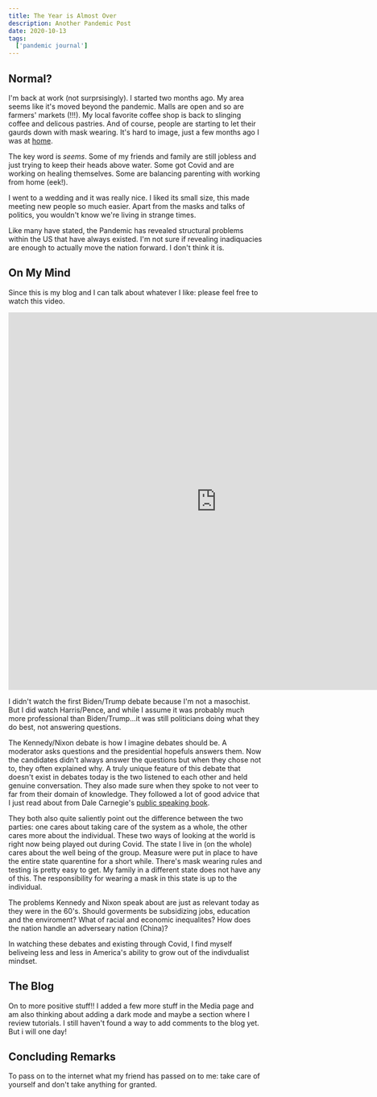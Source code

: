 ```yaml
---
title: The Year is Almost Over
description: Another Pandemic Post
date: 2020-10-13
tags:
  ['pandemic journal']
---
```


## Normal?

I'm back at work (not surprsisingly). I started two months ago. My area seems like it's moved beyond the pandemic. Malls are open and so are farmers' markets (!!!). My local favorite coffee shop is back to slinging coffee and delicous pastries. And of course, people are starting to let their gaurds down with mask wearing. It's hard to image, just a few months ago I was at [home](https://smolnotes.netlify.app/posts/2020-04-30-reading/).

The key word is *seems*. Some of my friends and family are still jobless and just trying to keep their heads above water. Some got Covid and are working on healing themselves. Some are balancing parenting with working from home (eek!). 

I went to a wedding and it was really nice. I liked its small size, this made meeting new people so much easier. Apart from the masks and talks of politics, you wouldn't know we're living in strange times. 

Like many have stated, the Pandemic has revealed structural problems within the US that have always existed. I'm not sure if revealing inadiquacies are enough to actually move the nation forward. I don't think it is.

## On My Mind

Since this is my blog and I can talk about whatever I like: please feel free to watch this video.

<iframe width="825" height="749"  src="https://www.youtube.com/embed/AYP8-oxq8ig" frameborder="0" allow="accelerometer; autoplay; clipboard-write; encrypted-media; gyroscope; picture-in-picture" allowfullscreen></iframe>

I didn't watch the first Biden/Trump debate because I'm not a masochist. But I did watch Harris/Pence, and while I assume it was probably much more professional than Biden/Trump...it was still politicians doing what they do best, not answering questions.

The Kennedy/Nixon debate is how I imagine debates should be. A moderator asks questions and the presidential hopefuls answers them. Now the candidates didn't always answer the questions but when they chose not to, they often explained why. A truly unique feature of this debate that doesn't exist in debates today is the two listened to each other and held genuine conversation. They also made sure when they spoke to not veer to far from their domain of knowledge. They followed a lot of good advice that I just read about from Dale Carnegie's [public speaking book](https://www.google.com/books/edition/The_Quick_and_Easy_Way_to_Effective_Spea/qQaCDwAAQBAJ?hl=en&gbpv=1&printsec=frontcover).

They both also quite saliently point out the difference between the two parties: one cares about taking care of the system as a whole, the other cares more about the individual. These two ways of looking at the world is right now being played out during Covid. The state I live in (on the whole) cares about the well being of the group. Measure were put in place to have the entire state quarentine for a short while. There's mask wearing rules and testing is pretty easy to get. My family in a different state does not have any of this. The responsibility for wearing a mask in this state is up to the individual.

The problems Kennedy and Nixon speak about are just as relevant today as they were in the 60's. Should goverments be subsidizing jobs, education and the enviroment? What of racial and economic inequalites? How does the nation handle an adverseary nation (China)?

In watching these debates and existing through Covid, I find myself beliveing less and less in America's ability to grow out of the indivdualist mindset.

## The Blog

On to more positive stuff!! I added a few more stuff in the Media page and am also thinking about adding a dark mode and maybe a section where I review tutorials. I still haven't found a way to add comments to the blog yet. But i will one day!

## Concluding Remarks

To pass on to the internet what my friend has passed on to me: take care of yourself and don't take anything for granted. 